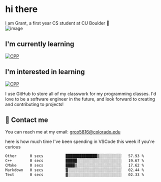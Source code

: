 
# hi there

I am Grant, a first year CS student at CU Boulder 👋  
![image](https://assets-sports.thescore.com/football/team/164/logo.png)

## I'm currently learning
[![CPP](https://skillicons.dev/icons?i=cpp)](https://skillicons.dev)
## I'm interested in learning
[![CPP](https://skillicons.dev/icons?i=js,java)](https://skillicons.dev)

I use GitHub to store all of my classwork for my programming classes.
I'd love to be a software engineer in the future, and look forward to creating and contributing to projects!

## 🚀 Contact me
You can reach me at my email: grco5816@colorado.edu  

here is how much time I've been spending in VSCode this week if you're curious
<!--START_SECTION:waka-->

```txt
Other      0 secs          ██████████████▒░░░░░░░░░░   57.93 %
C++        0 secs          █████░░░░░░░░░░░░░░░░░░░░   19.67 %
CMake      0 secs          ████▒░░░░░░░░░░░░░░░░░░░░   17.62 %
Markdown   0 secs          ▓░░░░░░░░░░░░░░░░░░░░░░░░   02.44 %
Text       0 secs          ▓░░░░░░░░░░░░░░░░░░░░░░░░   02.33 %
```

<!--END_SECTION:waka-->

<!---
gnestr/gnestr is a ✨ special ✨ repository because its `README.md` (this file) appears on your GitHub profile.
You can click the Preview link to take a look at your changes.
--->
